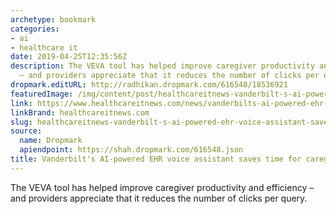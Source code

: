 ```yaml
---
archetype: bookmark
categories:
- ai
- healthcare it
date: 2019-04-25T12:35:56Z
description: The VEVA tool has helped improve caregiver productivity and efficiency
  – and providers appreciate that it reduces the number of clicks per query.
dropmark.editURL: http://radhikan.dropmark.com/616548/18536921
featuredImage: /img/content/post/healthcareitnews-vanderbilt-s-ai-powered-ehr-voice-assistant-saves-time-for-caregivers.jpg
link: https://www.healthcareitnews.com/news/vanderbilts-ai-powered-ehr-voice-assistant-saves-time-caregivers
linkBrand: healthcareitnews.com
slug: healthcareitnews-vanderbilt-s-ai-powered-ehr-voice-assistant-saves-time-for-caregivers
source:
  name: Dropmark
  apiendpoint: https://shah.dropmark.com/616548.json
title: Vanderbilt's AI-powered EHR voice assistant saves time for caregivers
---
```

The VEVA tool has helped improve caregiver productivity and efficiency – and providers appreciate that it reduces the number of clicks per query.